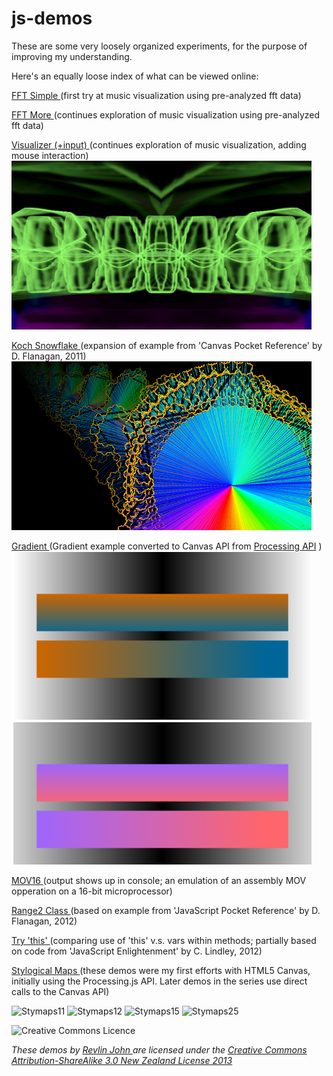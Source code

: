 js-demos
========

These are some very loosely organized experiments, for the purpose of improving my understanding.

Here's an equally loose index of what can be viewed online:


[FFT Simple ](http://www.real-currents.com/js-demos/fft-simple.html)
(first try at music visualization using pre-analyzed fft data)

[FFT More ](http://www.real-currents.com/js-demos/fft.html)
(continues exploration of music visualization using pre-analyzed fft data)

[Visualizer (+input) ](http://www.real-currents.com/js-demos/visualizer.html)
(continues exploration of music visualization, adding mouse interaction)
![Visualizer+](visualizer.png)


[Koch Snowflake ](http://www.real-currents.com/js-demos/kochflake.html)
(expansion of example from 'Canvas Pocket Reference' by D. Flanagan, 2011)
![Koch Snowflake](kochflake.png)


[Gradient ](http://www.real-currents.com/js-demos/gradient.html)
(Gradient example converted to Canvas API from [Processing API](http://processing.org/examples/lineargradient.html) )
![Gradient Example](gradient.png)


[MOV16 ](http://www.real-currents.com/js-demos/mov16.html)
(output shows up in console; an emulation of an assembly MOV opperation on a 16-bit microprocessor)

[Range2 Class ](http://www.real-currents.com/js-demos/class.html)
(based on example from 'JavaScript Pocket Reference' by D. Flanagan, 2012)

[Try 'this' ](http://www.real-currents.com/js-demos/this.html)
(comparing use of 'this' v.s. vars within methods; partially based on code from 'JavaScript Enlightenment' by C. Lindley, 2012)


[Stylogical Maps ](http://www.real-currents.com/js-demos/stymaps/intro.005.html)
(these demos were my first efforts with HTML5 Canvas, initially using the Processing.js API. Later demos in the series use direct calls to the Canvas API)

![Stymaps11](http://www.real-currents.com/js-demos/stymaps/images/stymaps11.gif) 	![Stymaps12](http://www.real-currents.com/js-demos/stymaps/images/stymaps12.gif)
![Stymaps15](http://www.real-currents.com/js-demos/stymaps/images/stymaps15.gif) 	![Stymaps25](http://www.real-currents.com/js-demos/stymaps/images/stymaps25.gif)

![Creative Commons Licence](http://i.creativecommons.org/l/by-sa/3.0/nz/88x31.png)

*These demos by [Revlin John ](mailto:john@real-currents.com) are licensed under the [Creative Commons Attribution-ShareAlike 3.0 New Zealand License 2013 ](http://creativecommons.org/licenses/by-sa/3.0/nz/deed.en_GB)*
